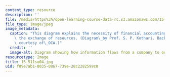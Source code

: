 ```yaml
---
content_type: resource
description: ''
file: /media/https%3A/open-learning-course-data-rc.s3.amazonaws.com/15-511-financial-accounting-summer-2004/f89e7ab180350867739e28c2282599c0_15-511su04.jpg
file_type: image/jpeg
image_metadata:
  caption: "This diagram explains the necessity of financial accounting: it promotes\
    \ the exchange of resources. (Diagram\_by Prof. S. P. Kothari. Background photograph\
    \ courtesy of\_OCW.)"
  credit: ''
  image-alt: Diagram showing how information flows from a company to outsiders.
resourcetype: Image
title: 15-511su04.jpg
uid: f89e7ab1-8035-0867-739e-28c2282599c0
---
```

